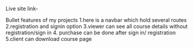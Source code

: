 Live site link-

Bullet features of my projects
1.here is a navbar which hold several routes
2.registration and signin option
3.viewer can see all course details without registration/sign in 4. purchase can be done after sign in/ registration
5.client can download course page
